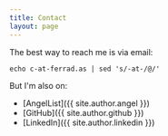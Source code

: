 ```yaml
---
title: Contact
layout: page
---
```


The best way to reach me is via email:

```shell
echo c-at-ferrad.as | sed 's/-at-/@/'
```

But I'm also on:

- [AngelList]({{ site.author.angel }})
- [GitHub]({{ site.author.github }})
- [LinkedIn]({{ site.author.linkedin }})
